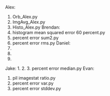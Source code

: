 Alex:
   1. Orb_Alex.py
   2. ImgAvg_Alex.py
   3. Histo_Alex.py
Brendan:
   1. histogram mean squared error 60 percent.py
   2. percent error sum2.py
   3. percent error rms.py
Daniel:
   1.
   2.
   3.
Jake:
   1.
   2.
   3. percent error median.py
Evan:
   1. pil imagestat ratio.py
   2. percent error var.py
   3. percent error stddev.py
